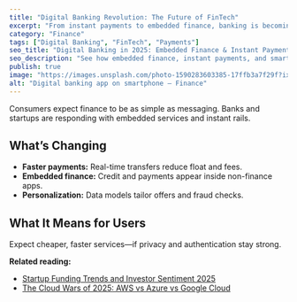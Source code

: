 ```yaml
---
title: "Digital Banking Revolution: The Future of FinTech"
excerpt: "From instant payments to embedded finance, banking is becoming invisible—yet more powerful for users."
category: "Finance"
tags: ["Digital Banking", "FinTech", "Payments"]
seo_title: "Digital Banking in 2025: Embedded Finance & Instant Payments"
seo_description: "See how embedded finance, instant payments, and smarter onboarding define the next wave of digital banking."
publish: true
image: "https://images.unsplash.com/photo-1590283603385-17ffb3a7f29f?ixlib=rb-4.0.3&auto=format&fit=crop&w=1600&h=900&q=80"
alt: "Digital banking app on smartphone – Finance"
---
```


Consumers expect finance to be as simple as messaging. Banks and startups are responding with embedded services and instant rails.

## What’s Changing
- **Faster payments:** Real-time transfers reduce float and fees.  
- **Embedded finance:** Credit and payments appear inside non-finance apps.  
- **Personalization:** Data models tailor offers and fraud checks.

## What It Means for Users
Expect cheaper, faster services—if privacy and authentication stay strong.

**Related reading:**  
- [Startup Funding Trends and Investor Sentiment 2025](https://spherevista360.com/startup-funding-2025/)  
- [The Cloud Wars of 2025: AWS vs Azure vs Google Cloud](https://spherevista360.com/cloud-wars-2025/)
